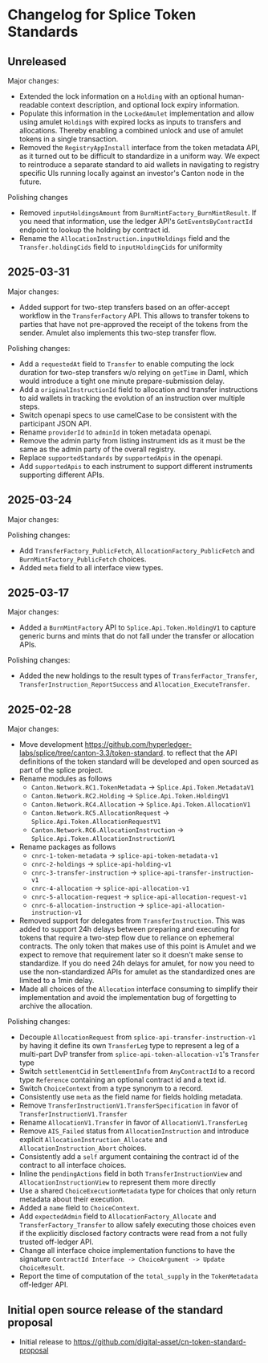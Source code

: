 # Changelog for Splice Token Standards

## Unreleased

Major changes:

- Extended the lock information on a `Holding` with an optional human-readable context description,
  and optional lock expiry information.
- Populate this information in the `LockedAmulet` implementation and allow using amulet `Holding`s
  with expired locks as inputs to transfers and allocations. Thereby enabling a combined unlock and
  use of amulet tokens in a single transaction.
- Removed the `RegistryAppInstall` interface from the token metadata API, as it turned out to be
  difficult to standardize in a uniform way. We expect to reintroduce a separate standard to
  aid wallets in navigating to registry specific UIs running locally against an investor's
  Canton node in the future.

Polishing changes

- Removed `inputHoldingsAmount` from
  `BurnMintFactory_BurnMintResult`. If you need that information, use
  the ledger API's `GetEventsByContractId` endpoint to lookup the
  holding by contract id.
- Rename the `AllocationInstruction.inputHoldings` field and the
  `Transfer.holdingCids` field to `inputHoldingCids` for uniformity

## 2025-03-31

Major changes:

* Added support for two-step transfers based on an offer-accept workflow in the `TransferFactory` API.
  This allows to transfer tokens to parties that have not pre-approved the receipt of the tokens from
  the sender. Amulet also implements this two-step transfer flow.

Polishing changes:

* Add a `requestedAt` field to `Transfer` to enable computing the lock duration for two-step transfers w/o
  relying on `getTime` in Daml, which would introduce a tight one minute prepare-submission delay.
* Add a `originalInstructionId` field to allocation and transfer instructions to aid wallets in
  tracking the evolution of an instruction over multiple steps.
* Switch openapi specs to use camelCase to be consistent with the participant JSON API.
* Rename `providerId` to `adminId` in token metadata openapi.
* Remove the admin party from listing instrument ids as it must be the
  same as the admin party of the overall registry.
* Replace `supportedStandards` by `supportedApis` in the openapi.
* Add `supportedApis` to each instrument to support different instruments supporting different APIs.

## 2025-03-24

Major changes:

Polishing changes:

* Add `TransferFactory_PublicFetch`, `AllocationFactory_PublicFetch` and `BurnMintFactory_PublicFetch` choices.
* Added `meta` field to all interface view types.

## 2025-03-17

Major changes:

* Added a `BurnMintFactory` API to `Splice.Api.Token.HoldingV1` to
  capture generic burns and mints that do not fall under the transfer
  or allocation APIs.

Polishing changes:

* Added the new holdings to the result types of `TransferFactor_Transfer`, `TransferInstruction_ReportSuccess` and `Allocation_ExecuteTransfer`.

## 2025-02-28

Major changes:

* Move development https://github.com/hyperledger-labs/splice/tree/canton-3.3/token-standard.
  to reflect that the API definitions of the token standard will be developed and open sourced as part of the splice project.
* Rename modules as follows
  * `Canton.Network.RC1.TokenMetadata` -> `Splice.Api.Token.MetadataV1`
  * `Canton.Network.RC2.Holding` -> `Splice.Api.Token.HoldingV1`
  * `Canton.Network.RC4.Allocation` -> `Splice.Api.Token.AllocationV1`
  * `Canton.Network.RC5.AllocationRequest` -> `Splice.Api.Token.AllocationRequestV1`
  * `Canton.Network.RC6.AllocationInstruction` -> `Splice.Api.Token.AllocationInstructionV1`
* Rename packages as follows
  * `cnrc-1-token-metadata` -> `splice-api-token-metadata-v1`
  * `cnrc-2-holdings` -> `splice-api-holding-v1`
  * `cnrc-3-transfer-instruction` -> `splice-api-transfer-instruction-v1`
  * `cnrc-4-allocation` -> `splice-api-allocation-v1`
  * `cnrc-5-allocation-request` -> `splice-api-allocation-request-v1`
  * `cnrc-6-allocation-instruction` -> `splice-api-allocation-instruction-v1`
* Removed support for delegates from `TransferInstruction`. This was added to support 24h delays between
  preparing and executing for tokens that require a two-step flow due to reliance on ephemeral contracts.
  The only token that makes use of this point is Amulet and we expect to remove that requirement later
  so it doesn't make sense to standardize. If you do need 24h delays for amulet, for now you need to
  use the non-standardized APIs for amulet as the standardized ones are limited to a 1min delay.
* Made all choices of the `Allocation` interface consuming to simplify their implementation and
  avoid the implementation bug of forgetting to archive the allocation.

Polishing changes:

* Decouple `AllocationRequest` from `splice-api-transfer-instruction-v1` by having it define its own `TransferLeg` type to represent a leg of a multi-part DvP transfer from
  `splice-api-token-allocation-v1`'s `Transfer` type
* Switch `settlementCid` in `SettlementInfo` from `AnyContractId` to a
  record type `Reference` containing an optional contract id and a
  text id.
* Switch `ChoiceContext` from a type synonym to a record.
* Consistently use `meta` as the field name for fields holding metadata.
* Remove `TransferInstructionV1.TransferSpecification` in favor of `TransferInstructionV1.Transfer`
* Rename `AllocationV1.Transfer` in favor of `AllocationV1.TransferLeg`
* Remove `AIS_Failed` status from `AllocationInstruction` and
  introduce explicit `AllocationInstruction_Allocate` and
  `AllocationInstruction_Abort` choices.
* Consistently add a `self` argument containing the contract id of the contract to all interface choices.
* Inline the `pendingActions` field in both `TransferInstructionView` and `AllocationInstructionView` to represent them more directly
* Use a shared `ChoiceExecutionMetadata` type for choices that only return metadata about their execution.
* Added a `name` field to `ChoiceContext`.
* Add `expectedAdmin` field to `AllocationFactory_Allocate` and `TransferFactory_Transfer` to allow safely executing those choices even if
  the explicitly disclosed factory contracts were read from a not fully trusted off-ledger API.
* Change all interface choice implementation functions to have the signature `ContractId Interface -> ChoiceArgument -> Update ChoiceResult`.
* Report the time of computation of the `total_supply` in the `TokenMetadata` off-ledger API.

## Initial open source release of the standard proposal

* Initial release to https://github.com/digital-asset/cn-token-standard-proposal

